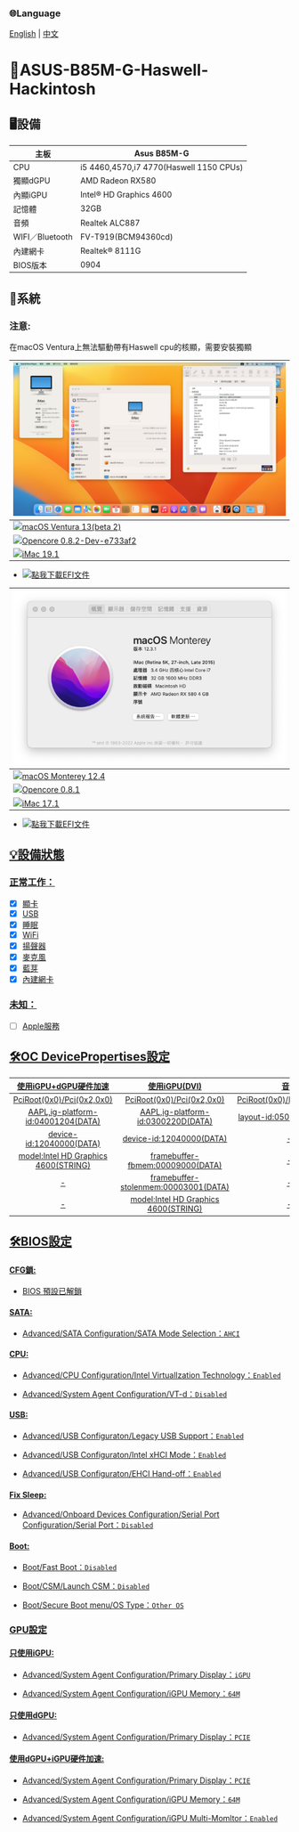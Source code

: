 ### 🌐Language
[English](README.md) | [中文](README-zh.md)

# 🍎ASUS-B85M-G-Haswell-Hackintosh 

## 🖥️設備

| 主板 | Asus B85M-G |
|------------|-------------------------------|
| CPU | i5 4460,4570,i7 4770(Haswell 1150 CPUs) |
| 獨顯dGPU | AMD Radeon RX580 |
| 內顯iGPU | Intel® HD Graphics 4600 |
| 記憶體 | 32GB |
| 音頻 | Realtek ALC887 |
| WIFI／Bluetooth | FV-T919(BCM94360cd) |
| 內建網卡 | Realtek® 8111G |
| BIOS版本 | 0904 |

## 📀系統

### 注意:
在macOS Ventura上無法驅動帶有Haswell cpu的核顯，需要安裝獨顯
 
| ![alt text](Mac13.png) |
|------------|
| <a href="https://www.apple.com/tw/macos/macos-ventura-preview/"><img src="https://upload.wikimedia.org/wikipedia/commons/thumb/2/22/MacOS_logo_%282017%29.svg/512px-MacOS_logo_%282017%29.svg.png?20210723125421" height="32px"/>macOS Ventura 13(beta 2) |
| <a href="https://github.com/dortania/build-repo/releases/tag/OpenCorePkg-e733af2"><img src="https://raw.githubusercontent.com/acidanthera/OpenCorePkg/master/Docs/Logos/LogoApprox.svg" height="34px"/>Opencore 0.8.2-Dev-e733af2 |
| <a href="https://dortania.github.io/OpenCore-Install-Guide/extras/smbios-support.html#how-to-decide"><img src="https://aux.iconspalace.com/uploads/imac-icon-256.png" height="30px"/>iMac 19.1 |
 
- <a href=https://github.com/ParrotXray/ASUS-B85M-G-Haswell-OC-Hackintosh/releases/tag/v0.8.2-noigpu><img src="https://aux.iconspalace.com/uploads/downloads-folder-icon-256.png" height="32px">點我下載EFI文件

| ![alt text](Mac.png) |
|------------|
| <a href="https://www.apple.com/tw/macos/monterey/"><img src="https://static.techspot.com/images2/downloads/topdownload/2021/10/2021-10-27-ts3_thumbs-36e.png" height="32px"/>macOS Monterey 12.4 |
| <a href="https://github.com/acidanthera/OpenCorePkg/releases/tag/0.8.1"><img src="https://raw.githubusercontent.com/acidanthera/OpenCorePkg/master/Docs/Logos/LogoApprox.svg" height="34px"/>Opencore 0.8.1 |
| <a href="https://dortania.github.io/OpenCore-Install-Guide/extras/smbios-support.html#how-to-decide"><img src="https://aux.iconspalace.com/uploads/imac-icon-256.png" height="30px"/>iMac 17.1 | 

- <a href=https://github.com/ParrotXray/ASUS-B85M-G-Haswell-OC-Hackintosh/releases/tag/v0.8.2><img src="https://aux.iconspalace.com/uploads/downloads-folder-icon-256.png" height="32px">點我下載EFI文件
 
## 💡設備狀態
### 正常工作：
- [x] 顯卡
- [x] USB
- [x] 睡眠
- [x] WiFi
- [x] 揚聲器
- [x] 麥克風
- [x] 藍芽
- [x] 內建網卡
### 未知：
- [ ] Apple服務

## 🛠️OC DevicePropertises設定

| 使用iGPU+dGPU硬件加速 |  使用iGPU(DVI)  |  音頻
:-------------------------:|:-------------------------:|:-------------------------:
PciRoot(0x0)/Pci(0x2,0x0)|PciRoot(0x0)/Pci(0x2,0x0)|PciRoot(0x0)/Pci(0x1B,0x0)
AAPL,ig-platform-id:04001204(DATA)|AAPL,ig-platform-id:0300220D(DATA)|layout-id:05000000(DATA)
device-id:12040000(DATA)|device-id:12040000(DATA)|-
model:Intel HD Graphics 4600(STRING)|framebuffer-fbmem:00009000(DATA)|-
-|framebuffer-stolenmem:00003001(DATA)|-
-|model:Intel HD Graphics 4600(STRING)|-

## 🛠️BIOS設定
  
#### CFG鎖:

- BIOS 預設已解鎖

#### SATA:

- Advanced/SATA Configuration/SATA Mode Selection：`AHCI`

#### CPU:

- Advanced/CPU Configuration/Intel Virtuallzation Technology：`Enabled`

- Advanced/System Agent Configuration/VT-d：`Disabled`

#### USB:

- Advanced/USB Configuraton/Legacy USB Support：`Enabled`

- Advanced/USB Configuraton/Intel xHCI Mode：`Enabled`

- Advanced/USB Configuraton/EHCI Hand-off：`Enabled`

#### Fix Sleep:

- Advanced/Onboard Devices Configuration/Serial Port Configuration/Serial Port：`Disabled`

#### Boot:

- Boot/Fast Boot：`Disabled`

- Boot/CSM/Launch CSM：`Disabled`

- Boot/Secure Boot menu/OS Type：`Other OS`

### GPU設定

#### 只使用iGPU:

- Advanced/System Agent Configuration/Primary Display：`iGPU`

- Advanced/System Agent Configuration/iGPU Memory：`64M`

#### 只使用dGPU:

- Advanced/System Agent Configuration/Primary Display：`PCIE`

#### 使用dGPU+iGPU硬件加速:

- Advanced/System Agent Configuration/Primary Display：`PCIE`

- Advanced/System Agent Configuration/iGPU Memory：`64M`

- Advanced/System Agent Configuration/iGPU Multi-Momltor：`Enabled`
